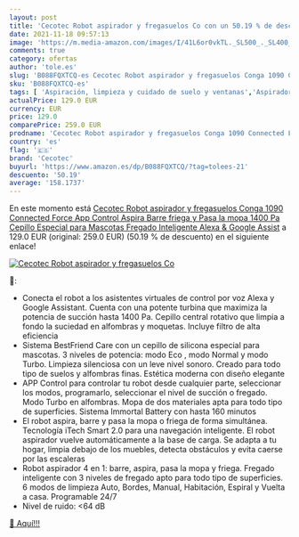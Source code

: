 ```yaml
---
layout: post
title: 'Cecotec Robot aspirador y fregasuelos Co con un 50.19 % de descuento'
date: 2021-11-18 09:57:13
image: 'https://m.media-amazon.com/images/I/41L6or0vkTL._SL500_._SL400_.jpg'
comments: true
category: ofertas
author: 'tole.es'
slug: 'B088FQXTCQ-es Cecotec Robot aspirador y fregasuelos Conga 1090 Connected...'
sku: 'B088FQXTCQ-es'
tags: [ 'Aspiración, limpieza y cuidado de suelo y ventanas','Aspiradoras','Hogar y cocina','Robots aspiradores','alexa','cecotec', ]
actualPrice: 129.0 EUR
currency: EUR
price: 129.0
comparePrice: 259.0 EUR
prodname: 'Cecotec Robot aspirador y fregasuelos Conga 1090 Connected Force  App Control  Aspira  Barre  friega y Pasa la mopa  1400 Pa  Cepillo Especial para Mascotas  Fregado Inteligente  Alexa & Google Assist'
country: 'es'
flag: '🇪🇸'
brand: 'Cecotec'
buyurl: 'https://www.amazon.es/dp/B088FQXTCQ/?tag=tolees-21'
descuento: '50.19'
average: '158.1737'
---
```


En este momento está [Cecotec Robot aspirador y fregasuelos Conga 1090 Connected Force  App Control  Aspira  Barre  friega y Pasa la mopa  1400 Pa  Cepillo Especial para Mascotas  Fregado Inteligente  Alexa & Google Assist](https://www.amazon.es/dp/B088FQXTCQ/?tag=tolees-21) a 129.0 EUR (original: 259.0 EUR) (50.19 %  de descuento) en el siguiente enlace!

[![Cecotec Robot aspirador y fregasuelos Co](https://m.media-amazon.com/images/I/41L6or0vkTL._SL500_._SL400_.jpg)](https://www.amazon.es/dp/B088FQXTCQ/?tag=tolees-21)

🔎:

- Conecta el robot a los asistentes virtuales de control por voz Alexa y Google Assistant. Cuenta con una potente turbina que maximiza la potencia de succión hasta 1400 Pa. Cepillo central rotativo que limpia a fondo la suciedad en alfombras y moquetas. Incluye filtro de alta eficiencia
- Sistema BestFriend Care con un cepillo de silicona especial para mascotas. 3 niveles de potencia: modo Eco , modo Normal y modo Turbo. Limpieza silenciosa con un leve nivel sonoro. Creado para todo tipo de suelos y alfombras finas. Estética moderna con diseño elegante
- APP Control para controlar tu robot desde cualquier parte, seleccionar los modos, programarlo, seleccionar el nivel de succión o fregado. Modo Turbo en alfombras. Mopa de dos materiales apta para todo tipo de superficies. Sistema Immortal Battery con hasta 160 minutos
- El robot aspira, barre y pasa la mopa o friega de forma simultánea. Tecnología iTech Smart 2.0 para una navegación inteligente. El robot aspirador vuelve automáticamente a la base de carga. Se adapta a tu hogar, limpia debajo de los muebles, detecta obstáculos y evita caerse por las escaleras
- Robot aspirador 4 en 1: barre, aspira, pasa la mopa y friega. Fregado inteligente con 3 niveles de fregado apto para todo tipo de superficies. 6 modos de limpieza Auto, Bordes, Manual, Habitación, Espiral y Vuelta a casa. Programable 24/7
- Nivel de ruido: <64 dB

[🛒 Aquí!!!](https://www.amazon.es/dp/B088FQXTCQ/?tag=tolees-21)
